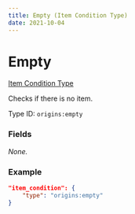 ```yaml
---
title: Empty (Item Condition Type)
date: 2021-10-04
---
```


# Empty

[Item Condition Type](../item_condition_types.md)

Checks if there is no item.

Type ID: `origins:empty`

### Fields

_None._

### Example
```json
"item_condition": {
    "type": "origins:empty"
}
```